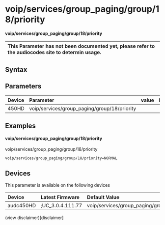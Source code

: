 ﻿---
description: voip/services/group_paging/group/18/priority
search: false
---

# voip/services/group_paging/group/18/priority

#### voip/services/group_paging/group/18/priority


| This Parameter has not been documented yet, please refer to the audiocodes site to determin usage.  | 
| :--- |

## Syntax

## Parameters
|Device|Parameter|value|Description|
|:---|:---|:---|:---|
| 450HD | voip/services/group_paging/group/18/priority |  |  |

## Examples
#### voip/services/group_paging/group/18/priority

voip/services/group_paging/group/18/priority

```
voip/services/group_paging/group/18/priority=NORMAL
```

## Devices
This parameter is available on the following devices

| Device | Latest Firmware | Default Value |
|:---|:---|:---|
| audc450HD | ;UC_3.0.4.111.77 | voip/services/group_paging/group/18/priority=NORMAL 

(view disclaimer)[disclaimer]
